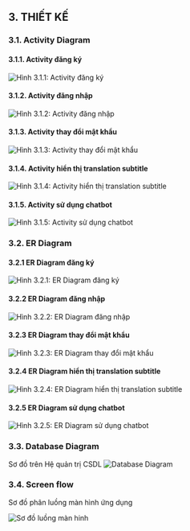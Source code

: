 ## 3. THIẾT KẾ

### 3.1. Activity Diagram

#### 3.1.1. Activity đăng ký

![Hình 3.1.1: Activity đăng ký](./images/signup.jpg)

#### 3.1.2. Activity đăng nhập

![Hình 3.1.2: Activity đăng nhập](./images/login.jpg)

#### 3.1.3. Activity thay đổi mật khẩu

![Hình 3.1.3: Activity thay đổi mật khẩu](./images/changePassword.jpg)

#### 3.1.4. Activity hiển thị translation subtitle

![Hình 3.1.4: Activity hiển thị translation subtitle](./images/subtitle.jpg)

#### 3.1.5. Activity sử dụng chatbot

![Hình 3.1.5: Activity sử dụng chatbot](./images/chatbot.jpg)

### 3.2. ER Diagram

#### 3.2.1 ER Diagram đăng ký

![Hình 3.2.1: ER Diagram đăng ký](./images/erd_signup.png)

#### 3.2.2 ER Diagram đăng nhập

![Hình 3.2.2: ER Diagram đăng nhập](./images/erd_login.png)

#### 3.2.3 ER Diagram thay đổi mật khẩu

![Hình 3.2.3: ER Diagram thay đổi mật khẩu](./images/erd_editpassword.png)

#### 3.2.4 ER Diagram hiển thị translation subtitle

![Hình 3.2.4: ER Diagram hiển thị translation subtitle](./images/erd_transcript.png)

#### 3.2.5 ER Diagram sử dụng chatbot

![Hình 3.2.5: ER Diagram sử dụng chatbot](./images/erd_chat.png)

### 3.3. Database Diagram

Sơ đồ trên Hệ quản trị CSDL
![Database Diagram](./images/erd.png)

### 3.4. Screen flow

Sơ đồ phân luồng màn hình ứng dụng

![Sơ đồ luồng màn hinh](./images/screen-flow-passo.png)
